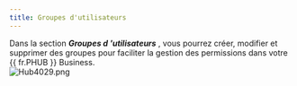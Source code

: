 ```yaml
---
title: Groupes d'utilisateurs
---
```

Dans la section ***Groupes d 'utilisateurs*** , vous pourrez créer, modifier et supprimer des groupes pour faciliter la gestion des permissions dans votre {{ fr.PHUB }} Business.  
![Hub4029.png](/img/fr/hub/Hub4029.png) 
